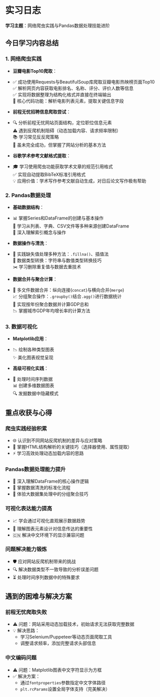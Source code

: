 # 实习日志

**学习主题**：网络爬虫实践与Pandas数据处理技能进阶

## 今日学习内容总结

### 1. 网络爬虫实践
- **豆瓣电影Top10爬取**：
- 
  ✅ 成功使用Requests与BeautifulSoup库爬取豆瓣电影热映榜页面Top10  
  ✅ 解析网页内容获取电影排名、名称、评分、评价人数等信息  
  ✅ 实现将数据整理为结构化格式并直接在终端输出  
  🔧 核心代码功能：解析电影列表元素，提取关键信息字段  

- **前程无忧招聘信息爬取尝试**：
- 
  🔍 分析前程无忧网站页面结构，定位职位信息元素  
  ⚠️ 遇到反爬机制阻碍（动态加载内容、请求频率限制）  
  📚 学习常见反反爬策略  
  📝 虽未完全成功，但掌握了网站分析的基本方法  

- **谷歌学术参考文献格式提取**：
- 
  🎓 学习使用爬虫功能获取学术文章的规范引用格式  
  ✅ 实现自动提取BibTeX标准引用格式  
  💡 应用价值：学术写作参考文献自动生成，对日后论文写作极有帮助  

### 2. Pandas数据处理
- **基础数据结构**：
- 
  📊 掌握Series和DataFrame的创建与基本操作  
  🔄 学习从列表、字典、CSV文件等多种来源创建DataFrame  
  🔑 深入理解索引概念与操作  

- **数据操作与清洗**：
- 
  🧹 实践缺失值处理多种方法：`.fillna()`、插值法  
  🔧 数据类型转换：字符串与数值类型转换技巧  
  ✂️ 学习删除重复值与数据去重技术  

- **数据合并与聚合计算**：
- 
  🧩 多文件数据合并：纵向连接(`concat`)与横向合并(`merge`)  
  📈 分组聚合操作：`.groupby()`结合`.agg()`进行数据统计  
  🧮 实现按年份聚合数据并计算GDP总和  
  📉 掌握城市GDP年均增长率的计算方法  

### 3. 数据可视化
- **Matplotlib应用**：
- 
  📉 绘制各种类型图表  
  ✨ 美化图表视觉呈现  

- **高级可视化实践**：
- 
  📅 处理时间序列数据  
  📊 创建多维数据图表  
  🔍 发掘数据中隐藏模式  

## 重点收获与心得

### 爬虫实践经验积累
- 🌐 认识到不同网站反爬机制的差异与应对策略  
- 🧩 掌握HTML结构解析的关键技巧（选择器使用、属性提取）  
- ⚡ 学习高效处理动态加载内容的思路  

### Pandas数据处理能力提升
- 🧠 深入理解DataFrame的核心操作逻辑  
- 🚿 掌握数据清洗的标准化流程  
- 🤝 体验大数据集处理中的分组聚合技巧  

### 可视化表达能力提高
- 📈 学会通过可视化直观展示数据趋势  
- 🎨 理解图表元素设计对信息传达的重要性  
- 🇨🇳 解决中文环境下的显示兼容问题  

### 问题解决能力锻炼
- 🛡️ 应对网站反爬机制带来的挑战  
- 🔍 解决数据类型不一致导致的分析误差问题  
- ⏳ 处理时间序列数据中的特殊要求  

## 遇到的困难与解决方案

### 前程无忧爬取失败
- ⚠️ 问题：网站采用动态加载技术，初始请求无法获取完整数据  
- 💡 解决思路：
  - 学习Selenium/Puppeteer等动态页面爬取工具  
  - 调整请求频率，添加完整请求头部信息  

### 中文编码问题
- ⚠️ 问题：Matplotlib图表中文字符显示为方框  
- ✅ 解决方案：
  - 通过`fontproperties`参数指定中文字体路径  
  - `plt.rcParams`设置全局字体支持（完美解决）